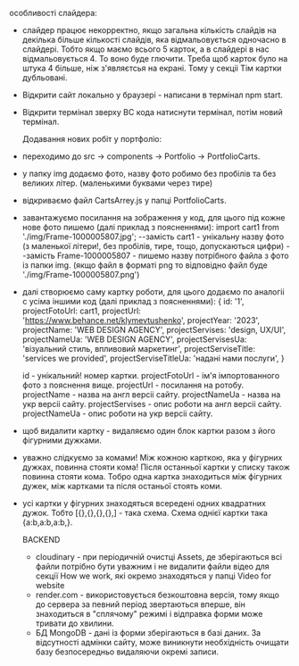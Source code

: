 особливості слайдера:

- слайдер працює некорректно, якщо загальна кількість слайдів на декілька більше
  кількості слайдів, яка відмальовується одночасно в слайдері. Тобто якщо маємо
  всього 5 карток, а в слайдері в нас відмальовується 4. То воно буде глючити.
  Треба щоб карток було на штука 4 більше, ніж з'являєтсья на екрані. Тому у
  секціі Тім картки дубльовані.

<!-- ---------------Відкрити сайт локально у браузері------------ -->

- Відкрити сайт локально у браузері - написани в термінал npm start.
- Відкрити термінал зверху ВС кода натиснути термінал, потім новий термінал.
  <!-- //-------------Додавання нових робіт у портфоліо------------------- -->
  Додавання нових робіт у портфоліо:
- переходимо до src -> components -> Portfolio -> PortfolioCarts.
- у папку img додаємо фото, назву фото робимо без пробілів та без великих літер.
  (маленькими буквами через тире)
- відкриваємо файл CartsArrey.js у папці PortfolioCarts.
- завантажуємо посилання на зображення у код, для цього під кожне нове фото
  пишемо (далі приклад з поясненнями): import cart1 from
  './img/Frame-1000005807.jpg'; --замість cart1 - унікальну назву фото (з
  маленької літери!, без пробілів, тире, тощо, допускаються цифри) --замість
  Frame-1000005807 - пишемо назву потрібного файла з фото із папки img. (якщо
  файл в форматі png то відповідно файл буде './img/Frame-1000005807.png')
- далі створюємо саму картку роботи, для цього додаємо по аналогіі с усіма
  іншими код (далі приклад з поясненнями): { id: '1', projectFotoUrl: cart1,
  projectUrl: 'https://www.behance.net/klymevtushenko', projectYear: '2023',
  projectName: 'WEB DESIGN AGENCY', projectServises: 'design, UX/UI',
  projectNameUa: 'WEB DESIGN AGENCY', projectServisesUa: 'візуальний стиль,
  впливовий маркетинг', projectServiseTitle: 'services we provided',
  projectServiseTitleUa: 'надані нами послуги', }

  id - унікальний! номер картки. projectFotoUrl - ім'я імпортованного фото з
  пояснення вище. projectUrl - посилання на ротобу. projectName - назва на англ
  версіі сайту. projectNameUa - назва на укр версіі сайту. projectServises -
  опис роботи на англ версіі сайту. projectNameUa - опис роботи на укр версіі
  сайту.

- щоб видалити картку - видаляємо один блок картки разом з його фігурними
  дужками.
- уважно слідкуємо за комами! Між кожною карткою, яка у фігурних дужках, повинна
  стояти кома! Після останньої картки у списку також повинна стояти кома. Тобро
  одна картка знаходиться між фігурних дужек, між картками та після останьої
  стоять коми.
- усі картки у фігурних знаходяться всередені одних квадратних дужок. Тобто
  [{},{},{},{},] - така схема. Схема однієї картки така {a:b,a:b,a:b,}.
  <!-- ------------------BACKEND------------------- -->

  BACKEND

  - cloudinary - при періодичній очистці Assets, де зберігаються всі файли
    потрібно бути уважним і не видалити файли відео для секції How we work, які
    окремо знаходяться у папці Video for website
  - render.com - використовується безкоштовна версія, тому якщо до сервера за
    певний період звертаються вперше, він знаходиться в "сплячому" режимі і
    відправка форми може тривати до хвилини.
  - БД MongoDB - дані із форми зберігаються в базі даних. За відсутності адмінки
    сайту, може виникнути необхідність очищати базу безпосередньо видаляючи
    окремі записи.
